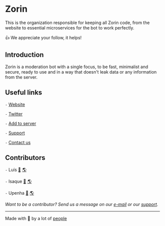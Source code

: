 # Zorin

This is the organization responsible for keeping all Zorin code, from the website to essential microservices for the bot to work perfectly.

👍 We appreciate your follow, it helps!

## Introduction

Zorin is a moderation bot with a single focus, to be fast, minimalist and secure, ready to use and in a way that doesn't leak data or any information from the server.

## Useful links

`-` [Website][website]

`-` [Twitter][Twitter]

`-` [Add to server][add]

`-` [Support][support]

`-` [Contact us][mail]

## Contributors

`-` Luís [📜](https://github.com/xyluis) [🌎](https://xyluis.vercel.app)

`-` Isaque [📜](https://github.com/izakdvlpr) [🌎](https://izakdvlpr.vercel.app)

`-` Upenha [📜](https://github.com/upenha) [🌎](https://upenha.com.br)

_Want to be a contributor? Send us a message on our [e-mail][mail] or our [support][support]_.

---
Made with 💙 by a lot of [people][team]

<!-- Variables -->
[website]: https://zorin.com.br
[team]: https://zorin.com.br/team
[add]: https://add.zorin.com.br
[support]: https://support.zorin.com.br
[twitter]: https://twitter.com/zorinbot
[mail]: mailto:hi@zorin.com.br
[banner]: https://github.com/zorinbot/.github/raw/main/assets/github-banner.png
